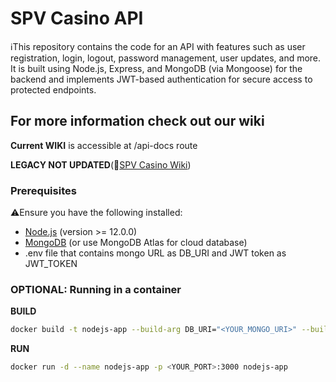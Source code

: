# SPV Casino API

ℹ️This repository contains the code for an API with features such as user registration, login, logout, password management, user updates, and more. It is built using Node.js, Express, and MongoDB (via Mongoose) for the backend and implements JWT-based authentication for secure access to protected endpoints.

## For more information check out our wiki

**Current WIKI** is accessible at /api-docs route

**LEGACY NOT UPDATED**(📝[SPV Casino Wiki](https://github.com/SPV-Podskupina/backend))

### Prerequisites

⚠️Ensure you have the following installed:
- [Node.js](https://nodejs.org/) (version >= 12.0.0)
- [MongoDB](https://www.mongodb.com/) (or use MongoDB Atlas for cloud database)
- .env file that contains mongo URL as DB_URI and JWT token as JWT_TOKEN

### OPTIONAL: Running in a container

**BUILD**

```sh
docker build -t nodejs-app --build-arg DB_URI="<YOUR_MONGO_URI>" --build-arg JWT_KEY="<YOUR_JWT_KEY>" .
```

**RUN**

```sh
docker run -d --name nodejs-app -p <YOUR_PORT>:3000 nodejs-app
```
